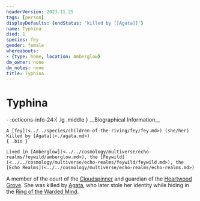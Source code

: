 ```yaml
---
headerVersion: 2023.11.25
tags: [person]
displayDefaults: {endStatus: 'killed by [[Agata]]'}
name: Typhina
died: 1
species: fey
gender: female
whereabouts:
- {type: home, location: Amberglow}
dm_owner: none
dm_notes: none
title: Typhina
---
```

# Typhina
<div class="grid cards ext-narrow-margin ext-one-column" markdown>
- :octicons-info-24:{ .lg .middle } __Biographical Information__

    A [fey](<../../species/children-of-the-riving/fey/fey.md>) (she/her)  
    Killed by [Agata](<./agata.md>)  
    { .bio }

    Lived in [Amberglow](<../../cosmology/multiverse/echo-realms/feywild/amberglow.md>), the [Feywild](<../../cosmology/multiverse/echo-realms/feywild/feywild.md>), the [Echo Realms](<../../cosmology/multiverse/echo-realms/echo-realms.md>)
</div>




A member of the court of the [Cloudspinner](<../extraplanar-powers/cloudspinner.md>) and guardian of the [Heartwood Grove](<../../cosmology/multiverse/echo-realms/feywild/heartwood-grove.md>). She was killed by [Agata](<./agata.md>), who later stole her identity while hiding in the [Ring of the Warded Mind](<../../campaigns/dunmari-frontier/treasure/ring-of-the-warded-mind.md>).